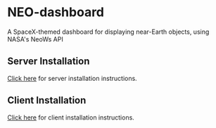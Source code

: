 # NEO-dashboard
A SpaceX-themed dashboard for displaying near-Earth objects, using NASA's NeoWs API

## Server Installation

[Click here](/api/README.md) for server installation instructions.

## Client Installation

[Click here](/ui/README.md) for client installation instructions.
